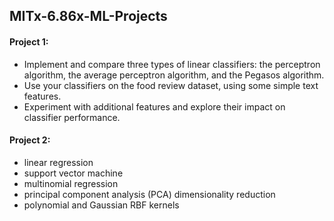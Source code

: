 ## MITx-6.86x-ML-Projects
#### Project 1:
- Implement and compare three types of linear classifiers: the perceptron algorithm, the average perceptron algorithm, and the Pegasos algorithm.
- Use your classifiers on the food review dataset, using some simple text features.
- Experiment with additional features and explore their impact on classifier performance.

#### Project 2:
- linear regression
- support vector machine
- multinomial regression
- principal component analysis (PCA) dimensionality reduction
- polynomial and Gaussian RBF kernels
